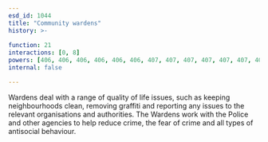 ```yaml
---
esd_id: 1044
title: "Community wardens"
history: >-
  
function: 21
interactions: [0, 8]
powers: [406, 406, 406, 406, 406, 406, 407, 407, 407, 407, 407, 407, 408, 408, 408, 408, 408, 408, 1766, 1766]
internal: false

---
```


Wardens deal with a range of quality of life issues, such as keeping neighbourhoods clean, removing graffiti and reporting any issues to the relevant organisations and authorities. The Wardens work with the Police and other agencies to help reduce crime, the fear of crime and all types of antisocial behaviour.


